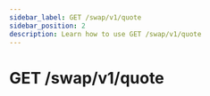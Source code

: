 ```yaml
---
sidebar_label: GET /swap/v1/quote
sidebar_position: 2
description: Learn how to use GET /swap/v1/quote
---
```


# GET /swap/v1/quote

